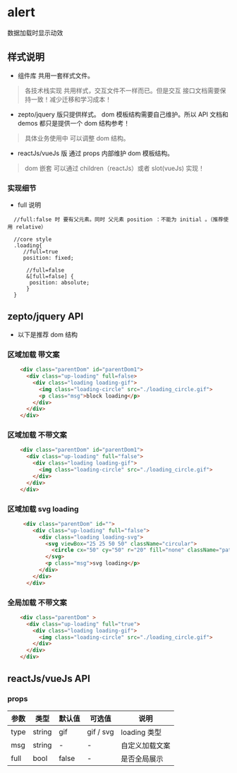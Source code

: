 # alert 

数据加载时显示动效

## 样式说明
- 组件库 共用一套样式文件。
> 各技术栈实现 共用样式，交互文件不一样而已。但是交互 接口文档需要保持一致！减少迁移和学习成本！

- zepto/jquery 版只提供样式。 dom 模板结构需要自己维护。所以 API 文档和 demos 都只是提供一个 dom 结构参考！
> 具体业务使用中 可以调整 dom 结构。

- reactJs/vueJs 版 通过 props 内部维护 dom 模板结构。
> dom 嵌套 可以通过 children（reactJs）或者 slot(vueJs) 实现！

### 实现细节
- full 说明
```less
  //full:false 时 要有父元素。同时 父元素 position ：不能为 initial 。（推荐使用 relative）
  
  //core style 
  .loading{
     //full=true
     position: fixed;
      
      //full=false
      &[full=false] {
       position: absolute;
      }
  }
```

## zepto/jquery API
- 以下是推荐 dom 结构

### 区域加载 带文案
```html
    <div class="parentDom" id="parentDom1">
      <div class="up-loading" full=false>
        <div class="loading loading-gif">
          <img class="loading-circle" src="./loading_circle.gif">
          <p class="msg">block loading</p>
        </div>
      </div>
    </div>
```


### 区域加载 不带文案
```html
    <div class="parentDom" id="parentDom1">
      <div class="up-loading" full="false">
        <div class="loading loading-gif">
          <img class="loading-circle" src="./loading_circle.gif">
        </div>
      </div>
    </div>
```

### 区域加载 svg loading
```html
     <div class="parentDom" id="">
        <div class="up-loading" full="false">
          <div class="loading loading-svg">
            <svg viewBox="25 25 50 50" className="circular">
              <circle cx="50" cy="50" r="20" fill="none" className="path"></circle>
            </svg>
            <p class="msg">svg loading</p>
          </div>
        </div>
      </div>
```

### 全局加载 不带文案
```html
    <div class="parentDom" >
      <div class="up-loading" full="true">
        <div class="loading loading-gif">
          <img class="loading-circle" src="./loading_circle.gif">
        </div>
      </div>
    </div>
```

## reactJs/vueJs API


### props
| 参数       |类型            | 默认值       | 可选值           |说明              
|----------  |--------------  |----------    |----------------  |----------------  
| type       |string          |gif           |  gif / svg       | loading 类型    
| msg        | string         | -            | -                |自定义加载文案             
| full       | bool           | false        | -                | 是否全局展示



